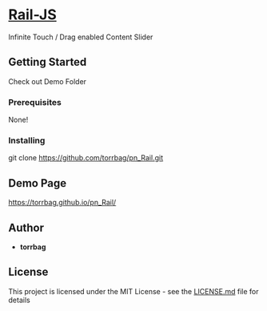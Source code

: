 # <a href="#">Rail-JS</a>

Infinite Touch / Drag enabled Content Slider

## Getting Started

Check out Demo Folder

### Prerequisites

None!

### Installing

git clone https://github.com/torrbag/pn_Rail.git

## Demo Page

https://torrbag.github.io/pn_Rail/

## Author

* **torrbag** 

## License

This project is licensed under the MIT License - see the [LICENSE.md](LICENSE.md) file for details

